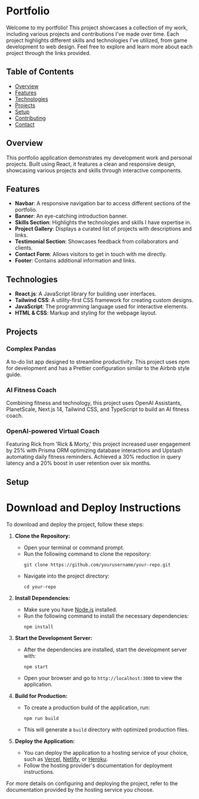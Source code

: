 # Portfolio

Welcome to my portfolio! This project showcases a collection of my work, including various projects and contributions I've made over time. Each project highlights different skills and technologies I've utilized, from game development to web design. Feel free to explore and learn more about each project through the links provided.

## Table of Contents

- [Overview](#overview)
- [Features](#features)
- [Technologies](#technologies)
- [Projects](#projects)
- [Setup](#setup)
- [Contributing](#contributing)
- [Contact](#contact)

## Overview

This portfolio application demonstrates my development work and personal projects. Built using React, it features a clean and responsive design, showcasing various projects and skills through interactive components.

## Features

- **Navbar**: A responsive navigation bar to access different sections of the portfolio.
- **Banner**: An eye-catching introduction banner.
- **Skills Section**: Highlights the technologies and skills I have expertise in.
- **Project Gallery**: Displays a curated list of projects with descriptions and links.
- **Testimonial Section**: Showcases feedback from collaborators and clients.
- **Contact Form**: Allows visitors to get in touch with me directly.
- **Footer**: Contains additional information and links.

## Technologies

- **React.js**: A JavaScript library for building user interfaces.
- **Tailwind CSS**: A utility-first CSS framework for creating custom designs.
- **JavaScript**: The programming language used for interactive elements.
- **HTML & CSS**: Markup and styling for the webpage layout.

## Projects

### Complex Pandas

A to-do list app designed to streamline productivity. This project uses npm for development and has a Prettier configuration similar to the Airbnb style guide.

### AI Fitness Coach

Combining fitness and technology, this project uses OpenAI Assistants, PlanetScale, Next.js 14, Tailwind CSS, and TypeScript to build an AI fitness coach.

### OpenAI-powered Virtual Coach

Featuring Rick from 'Rick & Morty,' this project increased user engagement by 25% with Prisma ORM optimizing database interactions and Upstash automating daily fitness reminders. Achieved a 30% reduction in query latency and a 20% boost in user retention over six months.

## Setup

# Download and Deploy Instructions

To download and deploy the project, follow these steps:

1. **Clone the Repository:**
   - Open your terminal or command prompt.
   - Run the following command to clone the repository:
     ```
     git clone https://github.com/yourusername/your-repo.git
     ```
   - Navigate into the project directory:
     ```
     cd your-repo
     ```

2. **Install Dependencies:**
   - Make sure you have [Node.js](https://nodejs.org/) installed.
   - Run the following command to install the necessary dependencies:
     ```
     npm install
     ```

3. **Start the Development Server:**
   - After the dependencies are installed, start the development server with:
     ```
     npm start
     ```
   - Open your browser and go to `http://localhost:3000` to view the application.

4. **Build for Production:**
   - To create a production build of the application, run:
     ```
     npm run build
     ```
   - This will generate a `build` directory with optimized production files.

5. **Deploy the Application:**
   - You can deploy the application to a hosting service of your choice, such as [Vercel](https://vercel.com/), [Netlify](https://www.netlify.com/), or [Heroku](https://www.heroku.com/).
   - Follow the hosting provider's documentation for deployment instructions.

For more details on configuring and deploying the project, refer to the documentation provided by the hosting service you choose.
